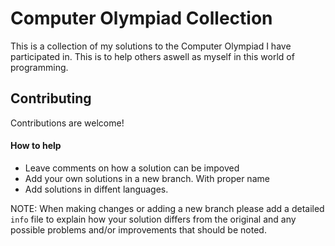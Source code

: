 
# Computer Olympiad Collection

This is a collection of my solutions to the Computer Olympiad I have participated in. This is to help others aswell as myself in this world of programming.



## Contributing

Contributions are welcome!

#### How to help

* Leave comments on how a solution can be impoved
* Add your own solutions in a new branch. With proper name
* Add solutions in diffent languages.

NOTE: When making changes or adding a new branch please add a detailed `info` file to explain how your solution differs from the original and any possible problems and/or improvements that should be noted.

